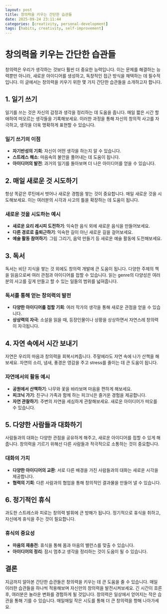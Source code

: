 ```yaml
---
layout: post
title: 창의력을 키우는 간단한 습관들
date: 2025-09-24 23:11:44
categories: [creativity, personal-development]
tags: [habits, creativity, self-improvement]
---
```


# 창의력을 키우는 간단한 습관들

창의력은 우리가 생각하는 것보다 훨씬 더 중요한 능력입니다. 이는 문제를 해결하는 능력뿐만 아니라, 새로운 아이디어를 생성하고, 독창적인 접근 방식을 채택하는 데 필수적입니다. 이 글에서는 창의력을 키우기 위한 몇 가지 간단한 습관들을 소개하고자 합니다.

## 1. 일기 쓰기

일기를 쓰는 것은 자신의 감정과 생각을 정리하는 데 도움을 줍니다. 매일 짧은 시간 할애하여 떠오르는 생각들을 기록해보세요. 이러한 과정을 통해 자신의 창의적 사고를 자극하고, 생각을 더욱 명확하게 표현할 수 있습니다.

### 일기 쓰기의 이점
- **자기반성의 기회**: 자신이 어떤 생각을 하는지 알 수 있습니다.  
- **스트레스 해소**: 마음속의 불안을 풀어내는 데 도움이 됩니다.  
- **아이디어의 발전**: 과거의 일기를 돌아보며 더 나은 아이디어를 얻을 수 있습니다.

## 2. 매일 새로운 것 시도하기

항상 똑같은 루틴에서 벗어나 새로운 경험을 쌓는 것이 중요합니다. 매일 새로운 것을 시도해보세요. 이는 여러분의 시각과 사고의 틀을 확장하는 데 도움이 됩니다.

### 새로운 것을 시도하는 예시
- **새로운 요리 레시피 도전하기**: 익숙한 음식 외에 새로운 음식을 만들어보세요.  
- **다른 경로로 출퇴근하기**: 익숙한 길이 아닌 새로운 길을 걸어보세요.  
- **예술 활동 참여하기**: 그림 그리기, 음악 만들기 등 새로운 예술 활동에 도전해보세요.

## 3. 독서

독서는 비단 지식을 쌓는 것 외에도 창의력 개발에 큰 도움이 됩니다. 다양한 주제의 책을 읽음으로써 여러 관점과 아이디어를 접할 수 있습니다. 읽는 genre의 다양성은 여러분의 사고를 깊게 만들고 할 수 있는 일들의 범위를 넓혀줍니다.

### 독서를 통해 얻는 창의력의 발전
- **다양한 아이디어를 접할 기회**: 여러 작가의 생각을 통해 새로운 관점을 얻을 수 있습니다.  
- **상상력의 자극**: 소설을 읽을 때, 등장인물이나 상황을 상상하면서 자연스레 창의력이 자극됩니다.

## 4. 자연 속에서 시간 보내기

자연은 우리의 마음과 창의력을 회복시켜줍니다. 주말에라도 자연 속에 나가 산책을 해보세요. 자연의 소리, 냄새, 풍경은 영감을 주고 stress를 줄이는 데 큰 도움이 됩니다.

### 자연에서의 활동 예시
- **공원에서 산책하기**: 나무와 꽃을 바라보며 마음을 편하게 해보세요.  
- **피크닉 가기**: 친구나 가족과 함께 하는 피크닉은 즐거운 경험을 제공합니다.
- **자연 관찰하기**: 주변의 자연을 세심하게 관찰해보세요. 새로운 아이디어가 떠오를 수 있습니다.

## 5. 다양한 사람들과 대화하기

사람들과의 대화는 다양한 관점을 공유하게 해주고, 새로운 아이디어를 접할 수 있게 해줍니다. 창의력을 기르기 위해선 다른 사람들과 적극적으로 소통하는 것이 중요합니다.

### 대화의 가치
- **다양한 아이디어의 교환**: 서로 다른 배경을 가진 사람들과의 대화는 새로운 시각을 제공합니다.  
- **협력의 기회**: 다른 사람과의 협업을 통해 창의적인 결과물을 만들어 낼 수 있습니다.

## 6. 정기적인 휴식

과도한 스트레스와 피로는 창의력 발휘에 큰 방해가 됩니다. 정기적으로 휴식을 취하고, 자신에게 휴식을 주는 것이 필요합니다. 

### 휴식의 중요성
- **마음의 재충전**: 휴식을 통해 몸과 마음의 밸런스를 맞출 수 있습니다.  
- **아이디어의 정리**: 잠시 멈추고 생각을 정리하는 것이 도움이 될 수 있습니다.

## 결론

지금까지 알아본 간단한 습관들은 창의력을 키우는 데 큰 도움을 줄 수 있습니다. 매일 이러한 습관들을 하나씩 적용해보며 자신만의 창의력을 발전시켜보세요. 긴 시간이 흐른 후, 여러분은 놀라운 변화를 경험하게 될 것입니다. 창의력은 일상에서 얻어지는 작은 습관을 통해 기를 수 있습니다. 매일매일 작은 시도를 통해 더 큰 창의력을 향해 나아가세요.